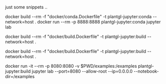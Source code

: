 just some snippets ..

docker build --rm -f "docker/conda.Dockerfile" -t plantgl-jupyter:conda --network=host .
docker run --rm -p 8888:8888  plantgl-jupyter:conda jupyter lab

docker build --rm -f "docker/build.Dockerfile" -t plantgl-jupyter:build --network=host .


docker build --rm -f "docker/build.Dockerfile" -t plantgl-jupyter:build --network=host .

docker run -it --rm -p 8080:8080 -v $PWD/examples:/examples plantgl-jupyter:build jupyter lab --port=8080 --allow-root --ip=0.0.0.0 --notebook-dir=/examples
